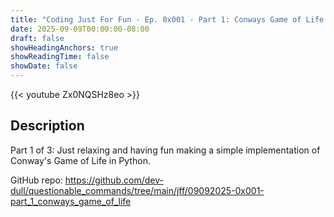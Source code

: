 ```yaml
---
title: "Coding Just For Fun - Ep. 0x001 - Part 1: Conways Game of Life (beginner friendly)"
date: 2025-09-09T00:00:00-08:00
draft: false
showHeadingAnchors: true
showReadingTime: false
showDate: false
---
```


{{< youtube Zx0NQSHz8eo >}}

## Description
Part 1 of 3: Just relaxing and having fun making a simple implementation of Conway's Game of Life in Python.

GitHub repo: https://github.com/dev-dull/questionable_commands/tree/main/jff/09092025-0x001-part_1_conways_game_of_life

